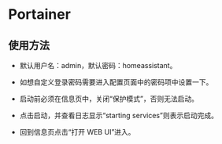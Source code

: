 # Portainer

## 使用方法

- 默认用户名：admin，默认密码：homeassistant。

- 如想自定义登录密码需要进入配置页面中的密码项中设置一下。

- 启动前必须在信息页中，关闭“保护模式”，否则无法启动。

- 点击启动，并查看日志显示“starting services”则表示启动完成。

- 回到信息页点击“打开 WEB UI”进入。

